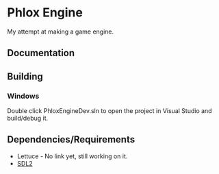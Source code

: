 # Phlox Engine

My attempt at making a game engine.

## Documentation

## Building

### Windows

Double click PhloxEngineDev.sln to open the project in Visual Studio and build/debug it.

## Dependencies/Requirements

- Lettuce - No link yet, still working on it.
- [SDL2](https://github.com/libsdl-org/SDL/releases/tag/release-2.30.12)
